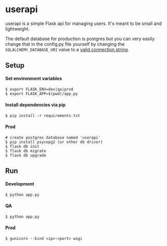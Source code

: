 # userapi

userapi is a simple Flask api for managing users. It's meant to be small and lightweight.

The default database for production is postgres but you can very easily change that in the config.py file yourself by changing the ```SQLALCHEMY_DATABASE_URI``` value to a [valid connection string](http://docs.sqlalchemy.org/en/latest/core/engines.html).

## Setup

#### Set environment variables
```
$ export FLASK_ENV=dev|qa|prod
$ export FLASK_APP=$(pwd)/app.py
```

#### Install dependencies via pip
```
$ pip install -r requirements.txt
```

#### Prod
```
# create postgres database named 'userapi'
$ pip install psycopg2 (or other db driver)
$ flask db init
$ flask db migrate
$ flask db upgrade
```

## Run

#### Development
```
$ python app.py
```

#### QA
```
$ python app.py
```

#### Prod
```
$ gunicorn --bind <ip>:<port> wsgi
```
